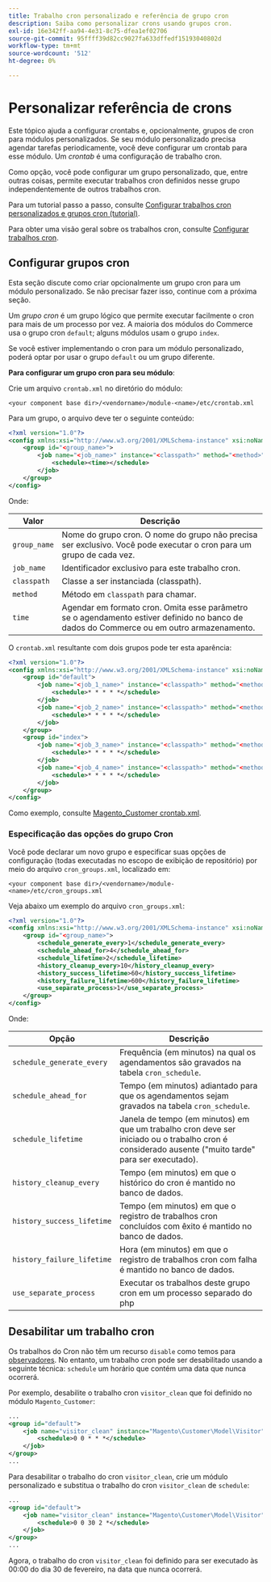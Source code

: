 ```yaml
---
title: Trabalho cron personalizado e referência de grupo cron
description: Saiba como personalizar crons usando grupos cron.
exl-id: 16e342ff-aa94-4e31-8c75-dfea1ef02706
source-git-commit: 95ffff39d82cc9027fa633dffedf15193040802d
workflow-type: tm+mt
source-wordcount: '512'
ht-degree: 0%

---
```


# Personalizar referência de crons

Este tópico ajuda a configurar crontabs e, opcionalmente, grupos de cron para módulos personalizados. Se seu módulo personalizado precisa agendar tarefas periodicamente, você deve configurar um crontab para esse módulo. Um _crontab_ é uma configuração de trabalho cron.

Como opção, você pode configurar um grupo personalizado, que, entre outras coisas, permite executar trabalhos cron definidos nesse grupo independentemente de outros trabalhos cron.

Para um tutorial passo a passo, consulte [Configurar trabalhos cron personalizados e grupos cron (tutorial)](custom-cron-tutorial.md).

Para obter uma visão geral sobre os trabalhos cron, consulte [Configurar trabalhos cron](../cli/configure-cron-jobs.md).

## Configurar grupos cron

Esta seção discute como criar opcionalmente um grupo cron para um módulo personalizado. Se não precisar fazer isso, continue com a próxima seção.

Um _grupo cron_ é um grupo lógico que permite executar facilmente o cron para mais de um processo por vez. A maioria dos módulos do Commerce usa o grupo cron `default`; alguns módulos usam o grupo `index`.

Se você estiver implementando o cron para um módulo personalizado, poderá optar por usar o grupo `default` ou um grupo diferente.

**Para configurar um grupo cron para seu módulo**:

Crie um arquivo `crontab.xml` no diretório do módulo:

```text
<your component base dir>/<vendorname>/module-<name>/etc/crontab.xml
```

Para um grupo, o arquivo deve ter o seguinte conteúdo:

```xml
<?xml version="1.0"?>
<config xmlns:xsi="http://www.w3.org/2001/XMLSchema-instance" xsi:noNamespaceSchemaLocation="urn:magento:module:Magento_Cron:etc/crontab.xsd">
    <group id="<group_name>">
        <job name="<job_name>" instance="<classpath>" method="<method>">
            <schedule><time></schedule>
        </job>
    </group>
</config>
```

Onde:

| Valor | Descrição |
|---|---|
| `group_name` | Nome do grupo cron. O nome do grupo não precisa ser exclusivo. Você pode executar o cron para um grupo de cada vez. |
| `job_name` | Identificador exclusivo para este trabalho cron. |
| `classpath` | Classe a ser instanciada (classpath). |
| `method` | Método em `classpath` para chamar. |
| `time` | Agendar em formato cron. Omita esse parâmetro se o agendamento estiver definido no banco de dados do Commerce ou em outro armazenamento. |

O `crontab.xml` resultante com dois grupos pode ter esta aparência:

```xml
<?xml version="1.0"?>
<config xmlns:xsi="http://www.w3.org/2001/XMLSchema-instance" xsi:noNamespaceSchemaLocation="urn:magento:module:Magento_Cron:etc/crontab.xsd">
    <group id="default">
        <job name="<job_1_name>" instance="<classpath>" method="<method_name>">
            <schedule>* * * * *</schedule>
        </job>
        <job name="<job_2_name>" instance="<classpath>" method="<method_name>">
            <schedule>* * * * *</schedule>
        </job>
    </group>
    <group id="index">
        <job name="<job_3_name>" instance="<classpath>" method="<method_name>">
            <schedule>* * * * *</schedule>
        </job>
        <job name="<job_4_name>" instance="<classpath>" method="<method_name>">
            <schedule>* * * * *</schedule>
        </job>
    </group>
</config>
```

Como exemplo, consulte [Magento_Customer crontab.xml](https://github.com/magento/magento2/blob/2.4/app/code/Magento/Customer/etc/crontab.xml).

### Especificação das opções do grupo Cron

Você pode declarar um novo grupo e especificar suas opções de configuração (todas executadas no escopo de exibição de repositório) por meio do arquivo `cron_groups.xml`, localizado em:

```text
<your component base dir>/<vendorname>/module-<name>/etc/cron_groups.xml
```

Veja abaixo um exemplo do arquivo `cron_groups.xml`:

```xml
<?xml version="1.0"?>
<config xmlns:xsi="http://www.w3.org/2001/XMLSchema-instance" xsi:noNamespaceSchemaLocation="urn:magento:module:Magento_Cron:etc/cron_groups.xsd">
    <group id="<group_name>">
        <schedule_generate_every>1</schedule_generate_every>
        <schedule_ahead_for>4</schedule_ahead_for>
        <schedule_lifetime>2</schedule_lifetime>
        <history_cleanup_every>10</history_cleanup_every>
        <history_success_lifetime>60</history_success_lifetime>
        <history_failure_lifetime>600</history_failure_lifetime>
        <use_separate_process>1</use_separate_process>
    </group>
</config>
```

Onde:

| Opção | Descrição |
| -------------------------- | ------------------------------------------------------------------------------------------------------ |
| `schedule_generate_every` | Frequência (em minutos) na qual os agendamentos são gravados na tabela `cron_schedule`. |
| `schedule_ahead_for` | Tempo (em minutos) adiantado para que os agendamentos sejam gravados na tabela `cron_schedule`. |
| `schedule_lifetime` | Janela de tempo (em minutos) em que um trabalho cron deve ser iniciado ou o trabalho cron é considerado ausente (&quot;muito tarde&quot; para ser executado). |
| `history_cleanup_every` | Tempo (em minutos) em que o histórico do cron é mantido no banco de dados. |
| `history_success_lifetime` | Tempo (em minutos) em que o registro de trabalhos cron concluídos com êxito é mantido no banco de dados. |
| `history_failure_lifetime` | Hora (em minutos) em que o registro de trabalhos cron com falha é mantido no banco de dados. |
| `use_separate_process` | Executar os trabalhos deste grupo cron em um processo separado do php |

## Desabilitar um trabalho cron

Os trabalhos do Cron não têm um recurso `disable` como temos para [observadores](https://developer.adobe.com/commerce/php/development/components/events-and-observers/#observers). No entanto, um trabalho cron pode ser desabilitado usando a seguinte técnica: `schedule` um horário que contém uma data que nunca ocorrerá.

Por exemplo, desabilite o trabalho cron `visitor_clean` que foi definido no módulo `Magento_Customer`:

```xml
...
<group id="default">
    <job name="visitor_clean" instance="Magento\Customer\Model\Visitor" method="clean">
        <schedule>0 0 * * *</schedule>
    </job>
</group>
...
```

Para desabilitar o trabalho do cron `visitor_clean`, crie um módulo personalizado e substitua o trabalho do cron `visitor_clean` de `schedule`:

```xml
...
<group id="default">
    <job name="visitor_clean" instance="Magento\Customer\Model\Visitor" method="clean">
        <schedule>0 0 30 2 *</schedule>
    </job>
</group>
...
```

Agora, o trabalho do cron `visitor_clean` foi definido para ser executado às 00:00 do dia 30 de fevereiro, na data que nunca ocorrerá.
